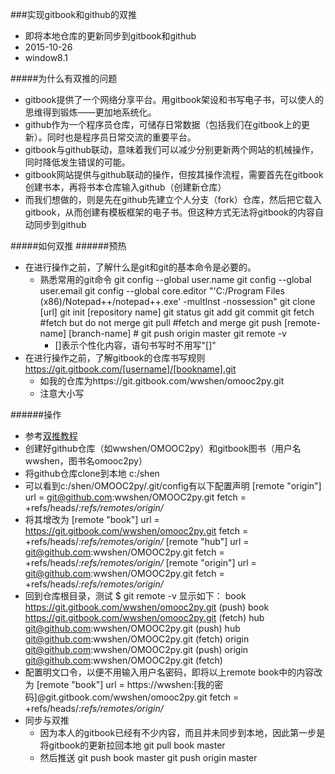 ###实现gitbook和github的双推
+ 即将本地仓库的更新同步到gitbook和github
+ 2015-10-26
+ window8.1

#####为什么有双推的问题
- gitbook提供了一个网络分享平台。用gitbook架设和书写电子书，可以使人的思维得到锻炼——更加地系统化。
- github作为一个程序员仓库，可储存日常数据（包括我们在gitbook上的更新）。同时也是程序员日常交流的重要平台。
- gitbook与github联动，意味着我们可以减少分别更新两个网站的机械操作，同时降低发生错误的可能。
- gitbook网站提供与github联动的操作，但按其操作流程，需要首先在gitbook创建书本，再将书本仓库输入github（创建新仓库）
- 而我们想做的，则是先在github先建立个人分支（fork）仓库，然后把它载入gitbook，从而创建有模板框架的电子书。但这种方式无法将gitbook的内容自动同步到github


#####如何双推
######预热
- 在进行操作之前，了解什么是git和git的基本命令是必要的。
  - 熟悉常用的git命令
			git config --global user.name 
			git config --global user.email
			git config --global core.editor "'C:/Program Files (x86)/Notepad++/notepad++.exe' -multInst -nossession"
			git clone [url]
			git init [repository name]
			git status
			git add
			git commit
			git fetch #fetch but do not merge
			git pull #fetch and merge
			git push [remote-name] [branch-name] # git push origin master
			git remote -v
    - []表示个性化内容，语句书写时不用写"[]"
- 在进行操作之前，了解gitbook的仓库书写规则
			https://git.gitbook.com/[username]/[bookname].git
  - 如我的仓库为https://git.gitbook.com/wwshen/omooc2py.git
  - 注意大小写

######操作
- 参考[双推教程](https://openmindclub.gitbooks.io/omooc-py/content/support/dpush.html) 
- 创建好github仓库（如wwshen/OMOOC2py）和gitbook图书（用户名wwshen，图书名omooc2py）
- 将github仓库clone到本地 c:/shen
- 可以看到c:/shen/OMOOC2py/.git/config有以下配置声明
		[remote "origin"]
		url = git@github.com:wwshen/OMOOC2py.git
		fetch = +refs/heads/*:refs/remotes/origin/*
- 将其增改为
		[remote "book"]
		url = https://git.gitbook.com/wwshen/omooc2py.git
		fetch = +refs/heads/*:refs/remotes/origin/*
	[remote "hub"]
		url = git@github.com:wwshen/OMOOC2py.git
		fetch = +refs/heads/*:refs/remotes/origin/*
	[remote "origin"]
		url = git@github.com:wwshen/OMOOC2py.git
		fetch = +refs/heads/*:refs/remotes/origin/*
- 回到仓库根目录，测试
		$ git remote -v
		显示如下：
		book    https://git.gitbook.com/wwshen/omooc2py.git (push)
		book    https://git.gitbook.com/wwshen/omooc2py.git (fetch)
		hub git@github.com:wwshen/OMOOC2py.git (push)
		hub git@github.com:wwshen/OMOOC2py.git (fetch)
		origin  git@github.com:wwshen/OMOOC2py.git (push)
		origin  git@github.com:wwshen/OMOOC2py.git (fetch)
- 配置明文口令，以便不用输入用户名密码，即将以上remote book中的内容改为
		[remote "book"]
		url = https://wwshen:[我的密码]@git.gitbook.com/wwshen/omooc2py.git
		fetch = +refs/heads/*:refs/remotes/origin/*
- 同步与双推
  - 因为本人的gitbook已经有不少内容，而且并未同步到本地，因此第一步是将gitbook的更新拉回本地
			git pull book master
  - 然后推送
			git push book master
			git push origin master
		